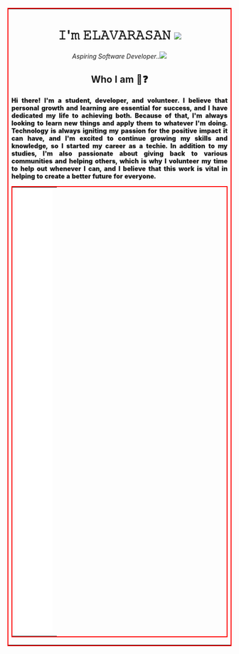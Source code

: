 <div align="center">

<table style="border: 2px solid red; border-collapse: collapse;">
<tr>
<td>
<div align="center">

<h1>𝙸'𝚖 𝙴𝙻𝙰𝚅𝙰𝚁𝙰𝚂𝙰𝙽 <img src="https://media.giphy.com/media/12oufCB0MyZ1Go/giphy.gif" width="50"></h1>

<p align="center"><em>Aspiring Software Developer..<img src="https://media.giphy.com/media/WUlplcMpOCEmTGBtBW/giphy.gif" width="40"></em></p>

<h2> Who I am 🤔❓</h2>

<p style="text-align: justify; font-weight: 900;">
Hi there! I'm a student, developer, and volunteer. I believe that personal growth and learning are essential for success, and I have dedicated my life to achieving both. Because of that, I'm always looking to learn new things and apply them to whatever I'm doing. Technology is always igniting my passion for the positive impact it can have, and I'm excited to continue growing my skills and knowledge, so I started my career as a techie. In addition to my studies, I'm also passionate about giving back to various communities and helping others, which is why I volunteer my time to help out whenever I can, and I believe that this work is vital in helping to create a better future for everyone.  
</p>

<table style="border: 2px solid red; border-collapse: collapse;">
<tr>
<td><a href="https://elavarasan.me">
<img style="border: solid white 1px" src="./github-metrics.svg" width="95%">
</a></td>
</tr>
</table>

</div>
</td>
</tr>
</table>

</div>

